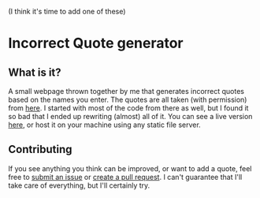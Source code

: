 (I think it's time to add one of these)

# Incorrect Quote generator

## What is it?

A small webpage thrown together by me that generates incorrect quotes based on the names you enter.
The quotes are all taken (with permission) from [here](https://incorrect-quotes-generator.neocities.org/).
I started with most of the code from there as well, but I found it so bad that I ended up rewriting (almost) all of it.
You can see a live version [here](https://jemand2001.github.io/incorrect_quotes/), or host it on your machine using any static file server.

## Contributing

If you see anything you think can be improved, or want to add a quote, feel free to [submit an issue](https://github.com/jemand2001/incorrect_quotes/issues) or [create a pull request](https://github.com/jemand2001/incorrect_quotes/pulls). I can't guarantee that I'll take care of everything, but I'll certainly try.
